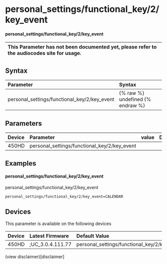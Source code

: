 ﻿---
description: personal_settings/functional_key/2/key_event
search:
    keywords: ['personal_settings','functional_key','2','key_event']
---

# personal_settings/functional_key/2/key_event

#### personal_settings/functional_key/2/key_event


| This Parameter has not been documented yet, please refer to the audiocodes site for usage.  |
| :--- |

## Syntax
| Parameter | Syntax |
| :--- | :--- |
|personal_settings/functional_key/2/key_event | {% raw %} undefined {% endraw %} |

## Parameters
|Device|Parameter|value|Description|
|:---|:---|:---|:---|
| 450HD | personal_settings/functional_key/2/key_event |  |  |

## Examples
#### personal_settings/functional_key/2/key_event

personal_settings/functional_key/2/key_event

```
personal_settings/functional_key/2/key_event=CALENDAR
```

## Devices
This parameter is available on the following devices

| Device | Latest Firmware | Default Value |
|:---|:---|:---|
| 450HD | ;UC_3.0.4.111.77 | personal_settings/functional_key/2/key_event=CALENDAR 

(view disclaimer)[disclaimer]
